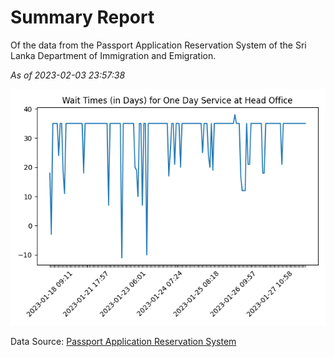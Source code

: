 # Summary Report

Of the data from the Passport Application Reservation System of the Sri Lanka Department of Immigration and Emigration.

*As of 2023-02-03 23:57:38*

![Wait Time Chart](summary.wait_time_chart.png)

Data Source: [Passport Application Reservation System](https://eservices.immigration.gov.lk:8443/appointment/pages/reservationApplication.xhtml)